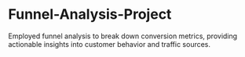 # Funnel-Analysis-Project
Employed funnel analysis to break down conversion metrics, providing actionable insights into customer behavior and traffic sources. 
